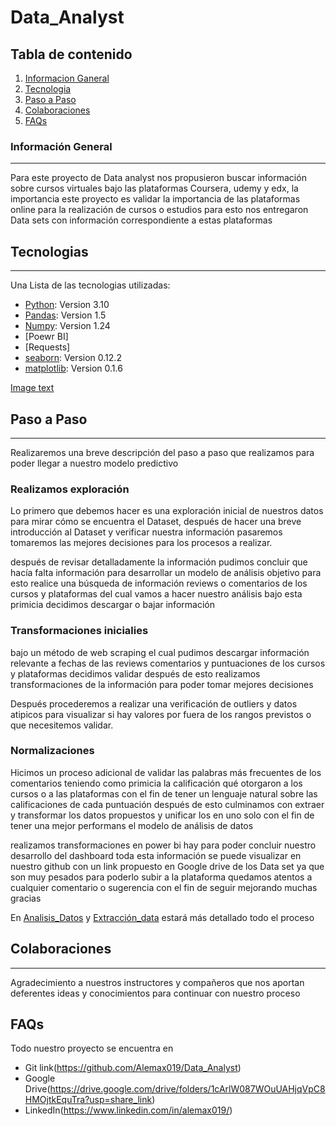 # Data_Analyst
## Tabla de contenido
1. [Informacion Ganeral](#informacion-general)
2. [Tecnologia](#tecnologia)
3. [Paso a Paso](#paso-a-paso)
3. [Colaboraciones](#colaboraciones)
4. [FAQs](#faqs)
### Información General
***
Para este proyecto de Data analyst nos propusieron buscar información sobre cursos virtuales bajo las plataformas Coursera, udemy y edx, la importancia este proyecto es validar la importancia de las plataformas online para la realización de cursos o estudios para esto nos entregaron Data sets con información correspondiente a estas plataformas

## Tecnologias
***
Una Lista de las tecnologias utilizadas:
* [Python](https://example.com): Version 3.10
* [Pandas](https://example.com): Version 1.5
* [Numpy](https://example.com): Version 1.24
* [Poewr BI]
* [Requests]
* [seaborn](https://example.com): Version 0.12.2
* [matplotlib](https://example.com): Version 0.1.6

[Image text](https://github.com/Alemax019/Machine_Learning/blob/main/1_2aGjVH9aCRSXsMg1vT4peg.png)

## Paso a Paso
***
Realizaremos una breve descripción del paso a paso que realizamos para poder llegar a nuestro modelo predictivo

### Realizamos exploración 
Lo primero que debemos hacer es una exploración inicial de nuestros datos para mirar cómo se encuentra el Dataset, después de hacer una breve introducción al Dataset y verificar nuestra información pasaremos tomaremos las mejores decisiones para los procesos a realizar.

después de revisar detalladamente la información pudimos concluir que hacía falta información para desarrollar un modelo de análisis objetivo para esto realice una búsqueda de información reviews o comentarios de los cursos y plataformas del cual vamos a hacer nuestro análisis bajo esta primicia decidimos descargar o bajar información

### Transformaciones inicialies

bajo un método de web scraping el cual pudimos descargar información relevante a fechas de las reviews comentarios y puntuaciones de los cursos y plataformas decidimos validar después de esto realizamos transformaciones de la información para poder tomar mejores decisiones

Después procederemos a realizar una verificación de outliers y datos atipicos para visualizar si hay valores por fuera de los rangos previstos o que necesitemos validar.

### Normalizaciones

Hicimos un proceso adicional de validar las palabras más frecuentes de los comentarios teniendo como primicia la calificación qué otorgaron a los cursos o a las plataformas con el fin de tener un lenguaje natural sobre las calificaciones de cada puntuación después de esto culminamos con extraer y transformar los datos propuestos y unificar los en uno solo con el fin de tener una mejor performans el modelo de análisis de datos

realizamos transformaciones en power bi hay para poder concluir nuestro desarrollo del dashboard toda esta información se puede visualizar en nuestro github con un link propuesto en Google drive de los Data set ya que son muy pesados para poderlo subir a la plataforma quedamos atentos a cualquier comentario o sugerencia con el fin de seguir mejorando muchas gracias

En [Analisis_Datos](https://github.com/Alemax019/Data_Analyst/blob/main/EDA_Data_Analyst.ipynb) y [Extracción_data](https://github.com/Alemax019/Data_Analyst/blob/main/Extracion_Info.ipynb) estará más detallado todo el proceso

## Colaboraciones
***
Agradecimiento a nuestros instructores y compañeros que nos aportan deferentes ideas y conocimientos para continuar con nuestro proceso

## FAQs

Todo nuestro proyecto se encuentra en 
* Git link(https://github.com/Alemax019/Data_Analyst)
* Google Drive(https://drive.google.com/drive/folders/1cArlW087WOuUAHjqVpC8HMOjtkEquTra?usp=share_link)
* LinkedIn(https://www.linkedin.com/in/alemax019/)
